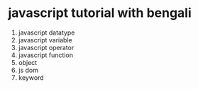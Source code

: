 # javascript tutorial with bengali 

1. javascript datatype
2. javascript variable
3. javascript operator
4. javascript function
5. object
6. js dom
7. keyword
